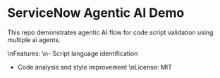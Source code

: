 # ServiceNow Agentic AI Demo 

This repo demonstrates agentic AI flow for code script validation using multiple ai agents.

\nFeatures:
\n- Script language identification
- Code analysis and style improvement
\nLicense: MIT
